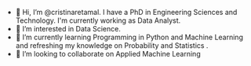 - 👋 Hi, I’m @cristinaretamal. I have a PhD in Engineering Sciences and Technology. I'm currently working as Data Analyst.
- 👀 I’m interested in Data Science.
- 🌱 I’m currently learning Programming in Python and Machine Learning and refreshing my knowledge on Probability and Statistics . 
- 💞️ I’m looking to collaborate on Applied Machine Learning 

<!---
cristinaretamal/cristinaretamal is a ✨ special ✨ repository because its `README.md` (this file) appears on your GitHub profile.
You can click the Preview link to take a look at your changes.
--->
